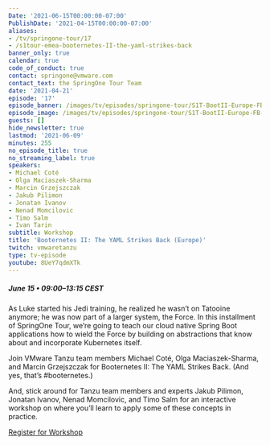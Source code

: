 ```yaml
---
Date: '2021-06-15T00:00:00-07:00'
PublishDate: '2021-04-15T00:00:00-07:00'
aliases:
- /tv/springone-tour/17
- /s1tour-emea-booternetes-II-the-yaml-strikes-back
banner_only: true
calendar: true
code_of_conduct: true
contact: springone@vmware.com
contact_text: the SpringOne Tour Team
date: '2021-04-21'
episode: '17'
episode_banner: /images/tv/episodes/springone-tour/S1T-BootII-Europe-FB-TW.png
episode_image: /images/tv/episodes/springone-tour/S1T-BootII-Europe-FB-TW.png
guests: []
hide_newsletter: true
lastmod: '2021-06-09'
minutes: 255
no_episode_title: true
no_streaming_label: true
speakers:
- Michael Coté
- Olga Maciaszek-Sharma
- Marcin Grzejszczak
- Jakub Pilimon
- Jonatan Ivanov
- Nenad Momcilovic
- Timo Salm
- Ivan Tarin
subtitle: Workshop
title: 'Booternetes II: The YAML Strikes Back (Europe)'
twitch: vmwaretanzu
type: tv-episode
youtube: 8UeY7qdmXTk 
---
```


<div class='flex align-items-center'>
	<h5>June 15 &bullet; 09:00&ndash;13:15 CEST</h5>
</div>

As Luke started his Jedi training, he realized he wasn’t on Tatooine anymore; he was now part of a larger system, the Force. In this installment of SpringOne Tour, we’re going to teach our cloud native Spring Boot applications how to wield the Force by building on abstractions that know about and incorporate Kubernetes itself.

Join VMware Tanzu team members Michael Coté, Olga Maciaszek-Sharma, and Marcin Grzejszczak for Booternetes II: The YAML Strikes Back. (And yes, that’s #booternetes.)

And, stick around for Tanzu team members and experts Jakub Pilimon, Jonatan Ivanov, Nenad Momcilovic, and Timo Salm for an interactive workshop on where you’ll learn to apply some of these concepts in practice.

<a class='btn mt-2 lightbox' href='#register'>Register for Workshop</a>

<div id="register" class='p-5' style="display:none">
	<h3 class='-text-white mb-3 hide'>Register</h3>
	<script src="https://connect.tanzu.vmware.com/js/forms2/js/forms2.min.js"></script>
	<form id="mktoForm_8248"></form>
	<script>
	  MktoForms2.setOptions({formXDPath : "/rs/pivotal/images/marketo-xdframe-relative.html"});
	  MktoForms2.loadForm("https://connect.tanzu.vmware.com", "625-IUJ-009", 8248, function(form){
			form.onSuccess(function(values, followUpUrl) {
				form.getFormElem().hide();
				$('.hide').hide();
				$('.confirmation').show();
				return false;
			});
	  });
	</script>
	<div class='confirmation' style="display:none">
		<h3 class="-text-white mt-0">Thank you!</h3>
		<p>Join us on June 15 using this link:<br/> <span class='-text-white zoom-link'>https://vmware.zoom.us/j/91244076795?pwd=UGt5UG5qUGplNmVCUjA0bW12aEFLUT09</span></p>
<!-- 		<p>
			<strong>Add this workshop to your calendar:</strong>
			<br/>
			<strong>
	      <script type="text/javascript">
	          cal_single2 = ics();
	          cal_single2.addEvent('Booternetes II: The YAML Strikes Back (Europe) Workshop', 'https://vmware.zoom.us/j/91244076795?pwd=UGt5UG5qUGplNmVCUjA0bW12aEFLUT09', 'Zoom', '06/15/2021 12:00 am PDT', '06/15/2021 04:15 am PDT');
	      </script>
				<a href="#" onclick="javascript:cal_single2.download('Booternetes II: The YAML Strikes Back (Europe) Workshop')">Outlook/iCal</a>
	      &nbsp;&bullet;&nbsp;
	      <a href="https://www.google.com/calendar/render?action=TEMPLATE&text=Booternetes+II%3A+The+YAML+Strikes+Back+%28Europe%29&details=https%3A%2F%2Fvmware.zoom.us%2Fj%2F91244076795%3Fpwd%3DUGt5UG5qUGplNmVCUjA0bW12aEFLUT09&dates=20210615T070000Z%2F20210615T111500Z">Google</a>
	    </strong>
	  </p> -->
	</div>
</div>